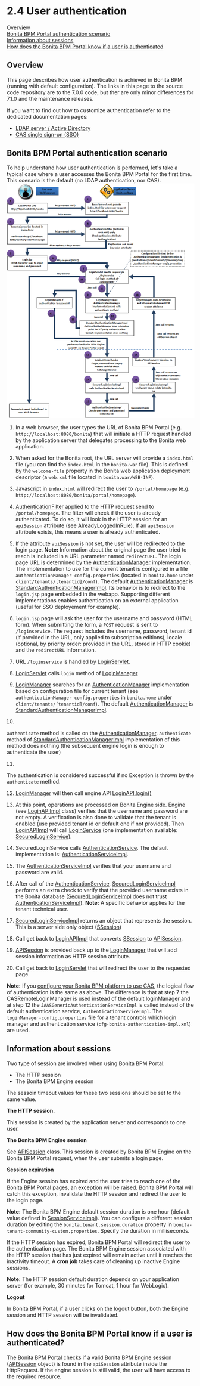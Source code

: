 # 2.4 User authentication


[Overview](#overview)  
[Bonita BPM Portal authentication scenario](#user)  
[Information about sessions](#moreinfo)  
[How does the Bonita BPM Portal know if a user is authenticated](#isauthenticated)  



## Overview

This page describes how user authentication is achieved in Bonita BPM (running with default configuration). 
The links in this page to the source code repository are to the 7.0.0 code, but ther are only minor differences for 7.1.0 and the maintenance releases.


If you want to find out how to customize authentication refer to the dedicated documentation pages:

* [LDAP server / Active Directory](/active-directory-or-ldap-authentication-0)
* [CAS single sign-on (SSO)](/single-sign-cas-1)

## Bonita BPM Portal authentication scenario


To help understand how user authentication is performed, let's take a typical case where a user accesses the Bonita BPM Portal for the first time. This scenario is the default (no LDAP authentication, nor CAS).
![user authentication](images/images-6_0/user_auth_schema_70.png)

1. In a web browser, the user types the URL of Bonita BPM Portal
(e.g. `http://localhost:8080/bonita`) that will initiate a
HTTP request handled by the application server that delegates
processing to the Bonita web application.

2. When asked for the Bonita root, the URL server will 
provide a `index.html` file (you can find the `index.html`
in the `bonita.war` file). This is defined by the `welcome-file`
property in the Bonita web application deployment descriptor (a `web.xml`
file located in `bonita.war/WEB-INF`).

3. Javascript in `index.html` will redirect the user to `/portal/homepage`
(e.g. `http://localhost:8080/bonita/portal/homepage`).

4. [AuthenticationFilter](https://github.com/bonitasoft/bonita-web/blob/7.0.0/server/src/main/java/org/bonitasoft/console/common/server/login/filter/AuthenticationFilter.java)
applied to the HTTP request send to `/portal/homepage`.
The filter will check if the user is already authenticated. To do so, it will look in the HTTP session for an `apiSession` attribute (see [AlreadyLoggedInRule](https://github.com/bonitasoft/bonita-web/blob/7.0.0/server/src/main/java/org/bonitasoft/console/common/server/login/filter/AlreadyLoggedInRule.java)).
If an `apiSession` attribute exists, this means a user is already authenticated.
5. If the attribute `apiSession` is not set, the user will be redirected to the login page. 
**Note:** Information about the original page the user tried to reach is included in a URL parameter named `redirectURL`.
The login page URL is determined by the [AuthenticationManager](https://github.com/bonitasoft/bonita-web/blob/7.0.0/common/src/main/java/org/bonitasoft/console/common/server/auth/AuthenticationManager.java)
implementation. The implementation to use for the current tenant is configured in a file `authenticationManager-config.properties`
(located in `bonita.home` under `client/tenants/[tenantid]/conf`). The default [AuthenticationManager](https://github.com/bonitasoft/bonita-web/blob/7.0.0/common/src/main/java/org/bonitasoft/console/common/server/auth/AuthenticationManager.java)
is [StandardAuthenticationManagerImpl](https://github.com/bonitasoft/bonita-web/blob/7.0.0/common/src/main/java/org/bonitasoft/console/common/server/auth/impl/standard/StandardAuthenticationManagerImpl.java).
Its behavior is to redirect to the `login.jsp` page embedded in the webapp.
Supporting different implementations enables authentication on an external application (useful for SSO deployement for example).

6. `login.jsp` page will ask the user for the username
and password (HTML form). When submitting the form, a `POST`
request is sent to `/loginservice`. The request includes the
username, password, tenant id (if provided in the URL, only applied to
subscription editions), locale (optional, by priority order: provided
in the URL, stored in HTTP cookie) and the `redirectURL`
information.
7. URL `/loginservice` is handled by [LoginServlet](https://github.com/bonitasoft/bonita-web/blob/7.0.0/server/src/main/java/org/bonitasoft/console/common/server/login/servlet/LoginServlet.java).

8. [LoginServlet](https://github.com/bonitasoft/bonita-web/blob/7.0.0/server/src/main/java/org/bonitasoft/console/common/server/login/servlet/LoginServlet.java)
calls `login` method of [LoginManager](https://github.com/bonitasoft/bonita-web/blob/7.0.0/server/src/main/java/org/bonitasoft/console/common/server/login/LoginManager.java)

9. [LoginManager](https://github.com/bonitasoft/bonita-web/blob/7.0.0/common/src/main/java/org/bonitasoft/console/common/server/login/LoginManager.java)
searches for an [AuthenticationManager](https://github.com/bonitasoft/bonita-web/blob/7.0.0/common/src/main/java/org/bonitasoft/console/common/server/auth/AuthenticationManager.java)
implementation based on configuration file for current tenant (see `authenticationManager-config.properties`
in `bonita.home` under `client/tenants/[tenantid]/conf`). The default [AuthenticationManager](https://github.com/bonitasoft/bonita-web/blob/7.0.0/common/src/main/java/org/bonitasoft/console/common/server/auth/AuthenticationManager.java)
is [StandardAuthenticationManagerImpl](https://github.com/bonitasoft/bonita-web/blob/7.0.0/common/src/main/java/org/bonitasoft/console/common/server/auth/impl/standard/StandardAuthenticationManagerImpl.java).

10. 
`authenticate` method is called on the [AuthenticationManager](https://github.com/bonitasoft/bonita-web/blob/7.0.0/common/src/main/java/org/bonitasoft/console/common/server/auth/AuthenticationManager.java).
`authenticate` method of [StandardAuthenticationManagerImpl](https://github.com/bonitasoft/bonita-web/blob/7.0.0/common/src/main/java/org/bonitasoft/console/common/server/auth/impl/standard/StandardAuthenticationManagerImpl.java)
implementation of this method does nothing (the subsequent engine login is enough to authenticate the user)

11. 
The authentication is considered successful if no Exception is thrown by the `authenticate` method.

12. [LoginManager](https://github.com/bonitasoft/bonita-web/blob/7.0.0/common/src/main/java/org/bonitasoft/console/common/server/login/LoginManager.java)
will then call engine API [LoginAPI.login()](http://documentation.bonitasoft.com/javadoc/api/7.0/sp/common/org/bonitasoft/engine/api/LoginAPI.html#login(java.lang.String,%20java.lang.String))

13. At this point, operations are processed on Bonita Engine side. Engine (see [LoginAPIImpl](https://github.com/bonitasoft/bonita-engine/blob/7.0.0/bpm/bonita-core/bonita-process-engine/src/main/java/org/bonitasoft/engine/api/impl/LoginAPIImpl.java)
class) verifies that the username and password are not empty. A verification is also done to validate that the tenant is enabled (use provided tenant id or default one if not provided). Then [LoginAPIImpl](https://github.com/bonitasoft/bonita-engine/blob/7.0.0/bpm/bonita-core/bonita-process-engine/src/main/java/org/bonitasoft/engine/api/impl/LoginAPIImpl.java)
will call [LoginService](https://github.com/bonitasoft/bonita-engine/blob/7.0.0/bpm/bonita-core/bonita-login/bonita-login-api/src/main/java/org/bonitasoft/engine/core/login/LoginService.java)
(one implementation available: [SecuredLoginService](https://github.com/bonitasoft/bonita-engine/blob/7.0.0/bpm/bonita-core/bonita-login/bonita-login-api-impl/src/main/java/org/bonitasoft/engine/core/login/SecuredLoginServiceImpl.java)).

14. SecuredLoginService calls [AuthenticationService](https://github.com/bonitasoft/bonita-engine/blob/7.0.0/services/bonita-authentication/bonita-authentication-api/src/main/java/org/bonitasoft/engine/authentication/AuthenticationService.java).
The default implementation is: [AuthenticationServiceImpl](https://github.com/bonitasoft/bonita-engine/blob/7.0.0/services/bonita-authentication/bonita-authentication-api-impl/src/main/java/org/bonitasoft/engine/authentication/impl/AuthenticationServiceImpl.java).

15. The [AuthenticationServiceImpl](https://github.com/bonitasoft/bonita-engine/blob/7.0.0/services/bonita-authentication/bonita-authentication-api-impl/src/main/java/org/bonitasoft/engine/authentication/impl/AuthenticationServiceImpl.java)
verifies that your username and password are valid.
16. After call of the [AuthenticationService](https://github.com/bonitasoft/bonita-engine/blob/7.0.0/services/bonita-authentication/bonita-authentication-api/src/main/java/org/bonitasoft/engine/authentication/AuthenticationService.java),
[SecuredLoginServiceImpl](https://github.com/bonitasoft/bonita-engine/blob/7.0.0/bpm/bonita-core/bonita-login/bonita-login-api-impl/src/main/java/org/bonitasoft/engine/core/login/SecuredLoginServiceImpl.java)
performs an extra check to verify that the provided username exists in the Bonita database ([SecuredLoginServiceImpl](https://github.com/bonitasoft/bonita-engine/blob/7.0.0/bpm/bonita-core/bonita-login/bonita-login-api-impl/src/main/java/org/bonitasoft/engine/core/login/SecuredLoginServiceImpl.java)
does not trust [AuthenticationServiceImpl](https://github.com/bonitasoft/bonita-engine/blob/7.0.0/services/bonita-authentication/bonita-authentication-api-impl/src/main/java/org/bonitasoft/engine/authentication/impl/AuthenticationServiceImpl.java)).
**Note:** A specific behavior applies for the tenant technical user.

17. [SecuredLoginServiceImpl](https://github.com/bonitasoft/bonita-engine/blob/7.0.0/bpm/bonita-core/bonita-login/bonita-login-api-impl/src/main/java/org/bonitasoft/engine/core/login/SecuredLoginServiceImpl.java)
returns an object that represents the session. This is a server side only object ([SSession](https://github.com/bonitasoft/bonita-engine/blob/7.0.0/services/bonita-session/bonita-session-api/src/main/java/org/bonitasoft/engine/session/model/SSession.java))

18. Call get back to [LoginAPIImpl](https://github.com/bonitasoft/bonita-engine/blob/7.0.0/bpm/bonita-core/bonita-process-engine/src/main/java/org/bonitasoft/engine/api/impl/LoginAPIImpl.java)
that converts [SSession](https://github.com/bonitasoft/bonita-engine/blob/7.0.0/services/bonita-session/bonita-session-api/src/main/java/org/bonitasoft/engine/session/model/SSession.java)
to [APISession](https://github.com/bonitasoft/bonita-engine/blob/7.0.0/bpm/bonita-api/bonita-common-api/src/main/java/org/bonitasoft/engine/session/APISession.java).

19. [APISession](https://github.com/bonitasoft/bonita-engine/blob/7.0.0/bpm/bonita-api/bonita-common-api/src/main/java/org/bonitasoft/engine/session/APISession.java)
is provided back up to the [LoginManager](https://github.com/bonitasoft/bonita-web/blob/7.0.0/common/src/main/java/org/bonitasoft/console/common/server/login/LoginManager.java)
that will add session information as HTTP session attribute.

20. Call get back to [LoginServlet](https://github.com/bonitasoft/bonita-web/blob/7.0.0/server/src/main/java/org/bonitasoft/console/common/server/login/servlet/LoginServlet.java)
that will redirect the user to the requested page.


**Note:** If you [configure your Bonita BPM platform to use CAS](/single-sign-cas-1), the logical flow of authentication is the same as above. 
The difference is that at step 7 the CASRemoteLoginManager is used instead of the default loginManager and at step 12 the `JAASGenericAuthenticationServiceImpl` is called instead of the default authentication service, `AuthenticationServiceImpl`. 
The `loginManager-config.properties` file for a tenant controls which login manager and authentication service (`cfg-bonita-authentication-impl.xml`) are used.



## Information about sessions


Two type of session are involved when using Bonita BPM Portal: 

* The HTTP session
* The Bonita BPM Engine session

The sessoin timeout values for these two sessions should be set to the same value.


**The HTTP session.**

This session is created by the application server
and corresponds to one user.


**The Bonita BPM Engine session** 

See [APISession](https://github.com/bonitasoft/bonita-engine/blob/7.0.0/bpm/bonita-api/bonita-common-api/src/main/java/org/bonitasoft/engine/session/APISession.java)
class. This session is created by Bonita BPM Engine on the Bonita BPM Portal request, when the user submits a login page.


**Session expiration** 


If the Engine session has expired and the user tries to reach one of the Bonita BPM Portal pages,
an exception will be raised. Bonita BPM Portal will catch this exception,
invalidate the HTTP session and redirect the user to the login page.

**Note:** The Bonita BPM Engine default session duration is one hour (default value
defined in [SessionServiceImpl](https://github.com/bonitasoft/bonita-engine/blob/7.0.0/services/bonita-session/bonita-session-impl/src/main/java/org/bonitasoft/engine/session/impl/SessionServiceImpl.java)). 
You can configure a different session duration by editing the `bonita.tenant.session.duration` property in `bonita-tenant-community-custom.properties`. Specify the duration in milliseconds.


If the HTTP session has expired, Bonita BPM Portal will redirect the user to the
authentication page. The Bonita BPM Engine session associated with the HTTP
session that has just expired will remain active until it reaches the
inactivity timeout. A **cron job** takes care of cleaning up inactive
Engine sessions. 

**Note:** The HTTP session default duration depends on your application server (for example, 30 minutes for Tomcat, 1 hour for WebLogic).


**Logout** 


In Bonita BPM Portal, if a user clicks on the logout button, both the
Engine session and HTTP session will be invalidated.



## How does the Bonita BPM Portal know if a user is authenticated?


The Bonita BPM Portal checks if a valid Bonita BPM Engine session ([APISession](https://github.com/bonitasoft/bonita-engine/blob/7.0.0/bpm/bonita-api/bonita-common-api/src/main/java/org/bonitasoft/engine/session/APISession.java)
object) is found in the
`apiSession`
attribute inside the HttpRequest. If the engine session is still valid, the user will have access to the required resource.